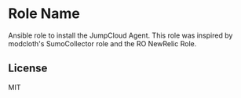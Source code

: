 Role Name
=========

Ansible role to install the JumpCloud Agent. This role was inspired by modcloth's SumoCollector role and the RO NewRelic Role.

License
-------

MIT


